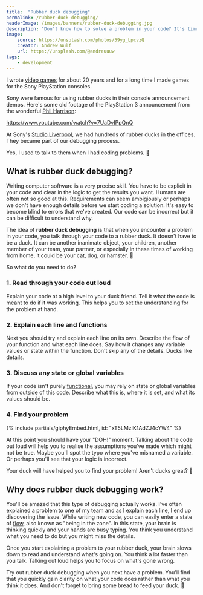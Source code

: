 ```yaml
---
title:  "Rubber duck debugging"
permalink: /rubber-duck-debugging/
headerImage: /images/banners/rubber-duck-debugging.jpg
description: "Don't know how to solve a problem in your code? It's time to say hello to a rubber duck."
image:
    source: https://unsplash.com/photos/59yg_LpcvzQ
    creator: Andrew Wulf
    url: https://unsplash.com/@andreuuuw
tags:
    - development
---
```


I wrote [video games](/games/) for about 20 years and for a long time I made games for the Sony PlayStation consoles.

Sony were famous for using rubber ducks in their console announcement demos. Here's some old footage of the PlayStation 3 announcement from the wonderful [Phil Harrison](https://twitter.com/mrphilharrison):

https://www.youtube.com/watch?v=7UaDvIPpQnQ

At Sony's [Studio Liverpool](https://www.eurogamer.net/articles/2013-03-22-wipeout-the-rise-and-fall-of-sony-studio-liverpool), we had hundreds of rubber ducks in the offices. They became part of our debugging process.

Yes, I used to talk to them when I had coding problems. 🦆

## What is rubber duck debugging?

Writing computer software is a very precise skill. You have to be explicit in your code and clear in the logic to get the results you want. Humans are often not so good at this. Requirements can seem ambigiously or perhaps we don't have enough details before we start coding a solution. It's easy to become blind to errors that we've created. Our code can be incorrect but it can be difficult to understand why.

The idea of **rubber duck debugging** is that when you encounter a problem in your code, you talk through your code to a rubber duck. It doesn't have to be a duck. It can be another inanimate object, your children, another member of your team, your partner, or especially in these times of working from home, it could be your cat, dog, or hamster. 🐹

So what do you need to do?

### 1. Read through your code out loud

Explain your code at a high level to your duck friend. Tell it what the code is meant to do if it was working. This helps you to set the understanding for the problem at hand.

### 2. Explain each line and functions

Next you should try and explain each line on its own. Describe the flow of your function and what each line does. Say how it changes any variable values or state within the function. Don't skip any of the details. Ducks like details.

### 3. Discuss any state or global variables

If your code isn't purely [functional](https://en.wikipedia.org/wiki/Functional_programming), you may rely on state or global variables from outside of this code. Describe what this is, where it is set, and what its values should be.

### 4. Find your problem

{% include partials/giphyEmbed.html, id: "xT5LMzIK1AdZJ4cYW4" %}

At this point you should have your "DOH!" moment. Talking about the code out loud will help you to realise the assumptions you've made which might not be true. Maybe you'll spot the typo where you've misnamed a variable. Or perhaps you'll see that your logic is incorrect.

Your duck will have helped you to find your problem! Aren't ducks great? 🐤

## Why does rubber duck debugging work?

You'll be amazed that this type of debugging actually works. I've often explained a problem to one of my team and as I explain each line, I end up discovering the issue. While writing new code, you can easily enter a state of [flow](https://en.wikipedia.org/wiki/Flow_(psychology)), also known as "being in the zone". In this state, your brain is thinking quickly and your hands are busy typing. You think you understand what you need to do but you might miss the details.

Once you start explaining a problem to your rubber duck, your brain slows down to read and understand what's going on. You think a lot faster than you talk. Talking out loud helps you to focus on what's gone wrong.

Try out rubber duck debugging when you next have a problem. You'll find that you quickly gain clarity on what your code does rather than what you think it does. And don't forget to bring some bread to feed your duck. 🦆
